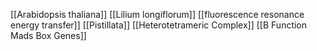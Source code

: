 [[Arabidopsis thaliana]]
[[Lilium longiflorum]]
[[fluorescence resonance energy transfer]]
[[Pistillata]]
[[Heterotetrameric Complex]]
[[B Function Mads Box Genes]]
